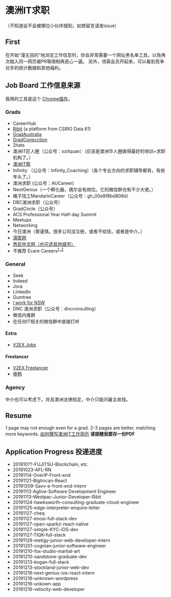 # 澳洲IT求职
（不知道会不会被哪位小伙伴搜到，如想留言请发issue）

## First
在开始“漫无目的”地浏览工作信息时，你会非常需要一个网址黑名单工具，以免再次踏入同一网页被PR等限制再恶心一遍。
另外，领英会员开起来，可以看到竞争对手的统计数据和其他福利。

## Job Board 工作信息来源

我用的工具是这个 [Chrome插件](https://github.com/ZDL-Git/browse-manager)。
### Grads
- CareerHub
- [Ribit](ribit.net) (a platform from CSIRO Data 61)
- [GradAustralia](gradaustralia.com.au)
- [GradConecction](au.gradconnection.com)
- 2hats
- 澳洲IT匠人圈（公众号：ozitquan）（应该是澳洲华人圈做得最好的培训+求职机构了。）
- [澳洲IT帮](http://itbang.com.au/)
- Infinity （公众号：Infinity_Coaching）（各个专业方向的求职辅导都有，有些年头了。）
- 澳洲求职 (公众号：AUCareer)
- NextGenius（一个孵化器，偶尔会有岗位。它的微信群也有不少大佬。）
- 橘子找工MandarinCareer（公众号：gh_00e8f8bd808d）
- DBC澳洲求职（公众号）
- GradCircle（公众号）
- ACS Professional Year Half-day Summit
- Meetups
- Networking
- 今日澳洲（需谨慎。很多公司没注册，或者不给钱，或者是中介。）
- [滴答网](http://bbs.tigtag.com/list-520.html)
- [悉尼中文网（也可选其他城市）](http://sydneybbs.com/forum.php?mod=forumdisplay&fid=279)
- 不推荐 Ecare Careers<sup>[1](https://www.zhihu.com/question/51819047)</sup><sup>[, 2](https://www.taschinese.com/thread-231460-1-1.html)</sup>

### General
- Seek
- Indeed
- Jora
- LinkedIn
- Gumtree
- [I work for NSW](https://iworkfor.nsw.gov.au/)
- DNC 澳洲求职（公众号：dncconsulting）
- 微信内推群
- 在任何IT相关的微信群中直接打听

#### Extra
- [V2EX Jobs](https://cn.v2ex.com/go/jobs?p=1)

#### Freelancer
- [V2EX Freelancer](https://cn.v2ex.com/go/outsourcing?p=1)
- [电鸭](https://eleduck.com/)

### Agency
中介也可以考虑下。并且澳洲法律规定，中介只能问雇主收钱。

## Resume
1 page may not enough even for a grad. 2-3 pages are better, matching more keywords.
[如何撰写澳洲IT工作简历](https://www.bigdream.com.au/zh/articles/how-to-write-an-it-resume-in-australia)
**请提醒我要存一份PDF**

## Application Progress 投递进度
- 201910??-FUJITSU-Blockchain, etc. 
- 20191023-AFL-RN
- 20191114-OverIP-Front-end
- 20191121-Bigtincan-React
- 20191209-Savv-e-front-end-intern
- 20191113-Aglive-Software Development Engineer
- 20191113-Westpac-Junior-Developer-Ribit
- 20191124-hawksworth-consulting-graduate-cloud-engineer
- 20191125-edge-interpreter-enquire-letter
- 20191127-cheq
- 20191127-enosi-full-stack-dev
- 20191127-open-sparkz-react-native
- 20191127-simple-KYC-iOS-dev
- 20191127-TIQK-full-stack
- 20191129-metigy-junior-web-developer-intern
- 20191201-cognian-junior-software-engineer
- 20191210-fox-studio-martial-art
- 20191210-sandstone-graduate-dev
- 20191213-kogan-full-stack
- 20191213-stockland-junior-web-dev
- 20191216-next-genius-ios-react-intern
- 20191216-unknown-wordpress
- 20191216-unkown-app
- 20191216-velocity-web-developer
